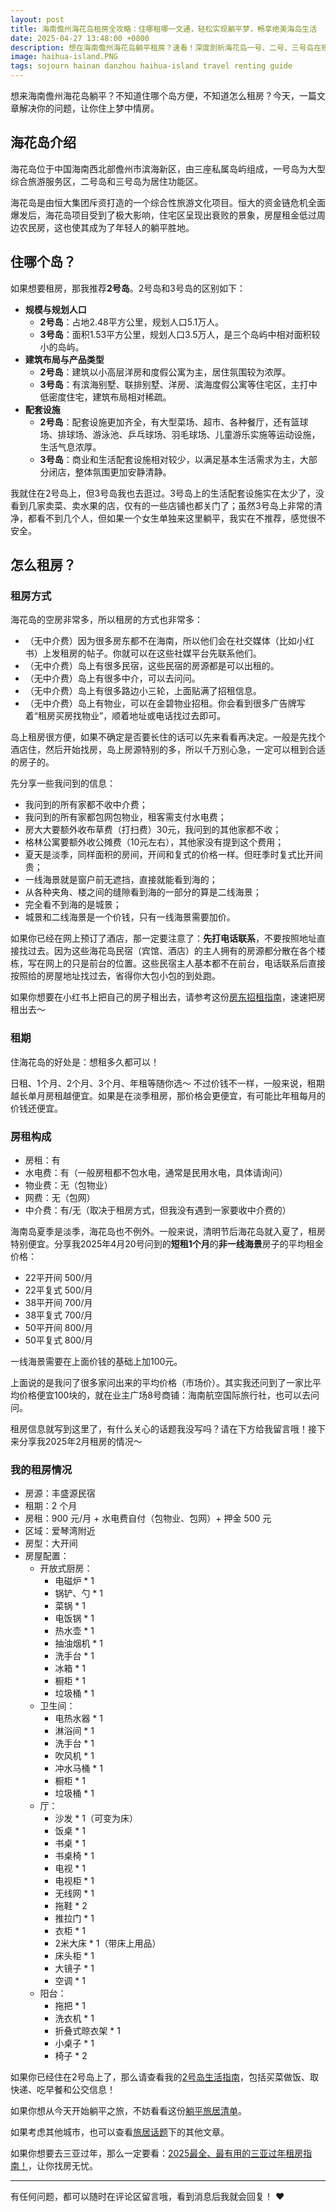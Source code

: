 ```yaml
---
layout: post
title: 海南儋州海花岛租房全攻略：住哪租哪一文通，轻松实现躺平梦，畅享绝美海岛生活
date: 2025-04-27 13:48:00 +0800
description: 想在海南儋州海花岛躺平租房？速看！深度剖析海花岛一号、二号、三号岛在规模规划、建筑布局、配套设施等方面的显著差异，着重推荐生活便利、居住氛围浓厚的 2 号岛。分享多样无中介费租房方式，涵盖租期、房租构成，附最新超全个人租房配置案例，助你开启海花岛惬意生活。
image: haihua-island.PNG
tags: sojourn hainan danzhou haihua-island travel renting guide
---
```


想来海南儋州海花岛躺平？不知道住哪个岛方便，不知道怎么租房？今天，一篇文章解决你的问题，让你住上梦中情房。

## 海花岛介绍

海花岛位于中国海南西北部儋州市滨海新区，由三座私属岛屿组成，一号岛为大型综合旅游服务区，二号岛和三号岛为居住功能区。

海花岛是由恒大集团斥资打造的一个综合性旅游文化项目。恒大的资金链危机全面爆发后，海花岛项目受到了极大影响，住宅区呈现出衰败的景象，房屋租金低过周边农民房，这也使其成为了年轻人的躺平胜地。

## 住哪个岛？

如果想要租房，那我推荐**2号岛**。2号岛和3号岛的区别如下：
- **规模与规划人口**
    - **2号岛**：占地2.48平方公里，规划人口5.1万人。
    - **3号岛**：面积1.53平方公里，规划人口3.5万人，是三个岛屿中相对面积较小的岛屿。
- **建筑布局与产品类型**
    - **2号岛**：建筑以小高层洋房和度假公寓为主，居住氛围较为浓厚。
    - **3号岛**：有滨海别墅、联排别墅、洋房、滨海度假公寓等住宅区，主打中低密度住宅，建筑布局相对稀疏。
- **配套设施**
    - **2号岛**：配套设施更加齐全，有大型菜场、超市、各种餐厅，还有篮球场、排球场、游泳池、乒乓球场、羽毛球场、儿童游乐实施等运动设施，生活气息浓厚。
    - **3号岛**：商业和生活配套设施相对较少，以满足基本生活需求为主，大部分闭店，整体氛围更加安静清静。

我就住在2号岛上，但3号岛我也去逛过。3号岛上的生活配套设施实在太少了，没看到几家卖菜、卖水果的店，仅有的一些店铺也都关门了；虽然3号岛上非常的清净，都看不到几个人，但如果一个女生单独来这里躺平，我实在不推荐，感觉很不安全。

## 怎么租房？

### 租房方式

海花岛的空房非常多，所以租房的方式也非常多：
- （无中介费）因为很多房东都不在海南，所以他们会在社交媒体（比如小红书）上发租房的帖子。你就可以在这些社媒平台先联系他们。
- （无中介费）岛上有很多民宿，这些民宿的房源都是可以出租的。
- （无中介费）岛上有很多中介，可以去问问。
- （无中介费）岛上有很多路边小三轮，上面贴满了招租信息。
- （无中介费）岛上有物业，可以在金碧物业招租。你会看到很多广告牌写着“租房买房找物业”，顺着地址或电话找过去即可。

岛上租房很方便，如果不确定是否要长住的话可以先来看看再决定。一般是先找个酒店住，然后开始找房，岛上房源特别的多，所以千万别心急，一定可以租到合适的房子的。

先分享一些我问到的信息：
- 我问到的所有家都不收中介费；
- 我问到的所有家都包网包物业，租客需支付水电费；
- 房大大要额外收布草费（打扫费）30元，我问到的其他家都不收；
- 格林公寓要额外收公摊费（10元左右），其他家没有提到这个费用；
- 夏天是淡季，同样面积的房间，开间和复式的价格一样。但旺季时复式比开间贵；
- 一线海景就是窗户前无遮挡，直接就能看到海的；
- 从各种夹角、楼之间的缝隙看到海的一部分的算是二线海景；
- 完全看不到海的是城景；
- 城景和二线海景是一个价钱，只有一线海景需要加价。

如果你已经在网上预订了酒店，那一定要注意了：**先打电话联系**，不要按照地址直接找过去。因为这些海花岛民宿（宾馆、酒店）的主人拥有的房源都分散在各个楼栋，写在网上的只是前台的位置。这些民宿主人基本都不在前台，电话联系后直接按照给的房屋地址找过去，省得你大包小包的到处跑。

如果你想要在小红书上把自己的房子租出去，请参考这份[房东招租指南]({{site.url}}/2025/02/11/how-to-publish-a-post-to-rent-your-house/?utm_source=blog&utm_medium=post&utm_campaign=read_more)，速速把房租出去～

### 租期

住海花岛的好处是：想租多久都可以！

日租、1个月、2个月、3个月、年租等随你选～ 不过价钱不一样，一般来说，租期越长单月房租越便宜。如果是在淡季租房，那价格会更便宜，有可能比年租每月的价钱还便宜。

### 房租构成

- 房租：有
- 水电费：有（一般房租都不包水电，通常是民用水电，具体请询问）
- 物业费：无（包物业）
- 网费：无（包网）
- 中介费：有/无（取决于租房方式，但我没有遇到一家要收中介费的）

海南岛夏季是淡季，海花岛也不例外。一般来说，清明节后海花岛就入夏了，租房特别便宜。分享我2025年4月20号问到的**短租1个月**的**非一线海景**房子的平均租金价格：
- 22平开间 500/月
- 22平复式 500/月
- 38平开间 700/月
- 38平复式 700/月
- 50平开间 800/月
- 50平复式 800/月

一线海景需要在上面价钱的基础上加100元。

上面说的是我问了很多家问出来的平均价格（市场价）。其实我还问到了一家比平均价格便宜100块的，就在业主广场8号商铺：海南航空国际旅行社，也可以去问问。

租房信息就写到这里了，有什么关心的话题我没写吗？请在下方给我留言哦！接下来分享我2025年2月租房的情况～

### 我的租房情况

- 房源：丰盛源民宿
- 租期：2 个月
- 房租：900 元/月 + 水电费自付（包物业、包网）+ 押金 500 元
- 区域：爱琴湾附近
- 房型：大开间
- 房屋配置：
	- 开放式厨房：
		- 电磁炉 * 1
		- 锅铲、勺 * 1
		- 菜锅 * 1
		- 电饭锅 * 1
		- 热水壶 * 1
		- 抽油烟机 * 1
		- 洗手台 * 1
		- 冰箱 * 1
		- 橱柜 * 1
		- 垃圾桶 * 1
	- 卫生间：
		- 电热水器 * 1
		- 淋浴间 * 1
		- 洗手台 * 1
		- 吹风机 * 1
		- 冲水马桶 * 1
		- 橱柜 * 1
		- 垃圾桶 * 1
	- 厅：
		- 沙发 * 1（可变为床）
		- 饭桌 * 1
		- 书桌 * 1
		- 书桌椅 * 1
		- 电视 * 1
		- 电视柜 * 1
		- 无线网 * 1
		- 拖鞋 * 2
		- 推拉门 * 1
		- 衣柜 * 1
		- 2米大床 * 1（带床上用品）
		- 床头柜 * 1
		- 大镜子 * 1
		- 空调 * 1
	- 阳台：
		- 拖把 * 1
		- 洗衣机 * 1
		- 折叠式晾衣架 * 1
		- 小桌子 * 1
		- 椅子 * 2

如果你已经住在2号岛上了，那么请查看我的[2号岛生活指南]({{site.url}}/2025/04/27/the-living-guide-of-danzhou-haihua-island-second-island/?utm_source=blog&utm_medium=post&utm_campaign=read_more)，包括买菜做饭、取快递、吃早餐和公交信息！

如果你想从今天开始躺平之旅，不妨看看这份[躺平旅居清单]({{site.url}}/2025/02/04/how-to-start-your-sojourn-life/?utm_source=blog&utm_medium=post&utm_campaign=read_more)。

如果考虑其他城市，也可以查看<a href="/tag/sojourn?utm_source=blog&utm_medium=post&utm_campaign=read_more">旅居话题</a>下的其他文章。

如果你想要去三亚过年，那么一定要看：[2025最全、最有用的三亚过年租房指南！]({{site.url}}/2025/02/01/the-most-practical-guide-to-renting-a-house-in-sanya-during-the-spring-festival/?utm_source=blog&utm_medium=post&utm_campaign=read_more)，让你找房无忧。

---

有任何问题，都可以随时在评论区留言哦，看到消息后我就会回复！ ❤️ 
